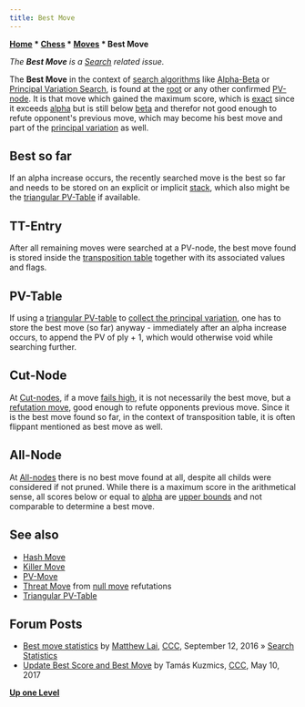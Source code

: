 ```yaml
---
title: Best Move
---
```

**[Home](Home "Home") * [Chess](Chess "Chess") * [Moves](Moves "Moves") * Best Move**

*The **Best Move** is a [Search](Search "Search") related issue.*

The **Best Move** in the context of [search algorithms](Search "Search") like [Alpha-Beta](Alpha-Beta "Alpha-Beta") or [Principal Variation Search](Principal_Variation_Search "Principal Variation Search"), is found at the [root](Root "Root") or any other confirmed [PV-node](Node_Types#PV-Node "Node Types"). It is that move which gained the maximum score, which is [exact](Exact_Score "Exact Score") since it exceeds [alpha](Alpha "Alpha") but is still below [beta](Beta "Beta") and therefor not good enough to refute opponent's previous move, which may become his best move and part of the [principal variation](Principal_Variation "Principal Variation") as well.

## Best so far

If an alpha increase occurs, the recently searched move is the best so far and needs to be stored on an explicit or implicit [stack](Stack "Stack"), which also might be the [triangular PV-Table](Triangular_PV-Table "Triangular PV-Table") if available.

## TT-Entry

After all remaining moves were searched at a PV-node, the best move found is stored inside the [transposition table](Transposition_Table "Transposition Table") together with its associated values and flags.

## PV-Table

If using a [triangular PV-table](Triangular_PV-Table "Triangular PV-Table") to [collect the principal variation](Principal_Variation#CollectionDuringSearch "Principal Variation"), one has to store the best move (so far) anyway - immediately after an alpha increase occurs, to append the PV of ply + 1, which would otherwise void while searching further.

## Cut-Node

At [Cut-nodes](Node_Types#cut-nodes "Node Types"), if a move [fails high](Fail-High "Fail-High"), it is not necessarily the best move, but a [refutation move](Refutation_Move "Refutation Move"), good enough to refute opponents previous move. Since it is the best move found so far, in the context of transposition table, it is often flippant mentioned as best move as well.

## All-Node

At [All-nodes](Node_Types#all-nodes "Node Types") there is no best move found at all, despite all childs were considered if not pruned. While there is a maximum score in the arithmetical sense, all scores below or equal to [alpha](Alpha "Alpha") are [upper bounds](Upper_Bound "Upper Bound") and not comparable to determine a best move.

## See also

- [Hash Move](Hash_Move "Hash Move")
- [Killer Move](Killer_Move "Killer Move")
- [PV-Move](PV-Move "PV-Move")
- [Threat Move](Threat_Move "Threat Move") from [null move](Null_Move_Pruning "Null Move Pruning") refutations
- [Triangular PV-Table](Triangular_PV-Table "Triangular PV-Table")

## Forum Posts

- [Best move statistics](http://www.talkchess.com/forum/viewtopic.php?t=61401) by [Matthew Lai](Matthew_Lai "Matthew Lai"), [CCC](CCC "CCC"), September 12, 2016 » [Search Statistics](Search_Statistics "Search Statistics")
- [Update Best Score and Best Move](http://www.talkchess.com/forum/viewtopic.php?t=63948) by Tamás Kuzmics, [CCC](CCC "CCC"), May 10, 2017

**[Up one Level](Moves "Moves")**

